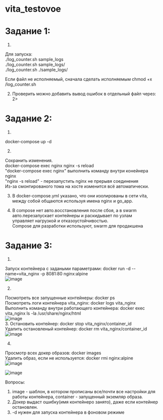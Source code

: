 # vita_testovoe
# Задание 1:
1.
 Для запуска: <br />
 ./log_counter.sh sample_logs <br />
 ./log_counter.sh sample_logs/ <br />
 ./log_counter.sh ./sample_logs/ <br />

 Если файл не исполняемый, сначала сделать исполняемым chmod +x /log_counter.sh

 2.
    Проверить можно добавить вывод ошибок в отдельный файл через: 2>

# Задание 2:

1. 
  docker-compose up -d

2.
  Сохранить изменения. <br />
  docker-compose exec nginx nginx -s reload <br />
  "docker-compose exec nginx"  выполнить команду внутри конейнера nginx <br />
  "nginx -s reload" - перезапустить nginx не прерывя соединения <br />
  Из-за смонтированого тома на хосте изменится всё автоматически. <br />

3.
   В docker-compose.yml указано, что они изолированы в сети vita, между собой общаются используя имена nginx и go_app. <br />

4.
   В compose нет авто.восстановления после сбоя, а в swarm авто.перезапускает контейнеры и раскидывает по узлам <br />
   управляет нагрузкой и отказоустойчивостью. <br />
   Compose для разработки используют, swarm для продакшена <br />

# Задание 3:
 1.
  Запуск контейнера с задаными параметрами: docker run -d  --name=vita_nginx -p 8081:80 nginx:alpine <br />
  ![image](https://github.com/user-attachments/assets/f2464544-de07-49a8-8c35-c369e3ecd849)
 
 2. 
  Посмотреть все запущенные контейнеры: docker ps <br />
  Посмотреть логи контейнера vita_nginx: docker logs vita_nginx <br />
  Выполнить команду внутри работающего контейнера: docker exec vita_nginx ls -la /usr/share/nginx/html <br />
  ![image](https://github.com/user-attachments/assets/1ebe1070-b4fb-4e22-aa36-b3f7ce58b4c5) <br />
 3.
  Остановить контейнер: docker stop vita_nginx/container_id <br /> 
  Удалить остановленый контейнер: docker rm vita_nginx/container_id <br /> 
  ![image](https://github.com/user-attachments/assets/88c53732-5081-407e-974b-de0a4af9c134) <br /> 

 4. 
  Просмотр всех докер образов: docker images <br />
  Удалить образ, если не используется: docker rmi nginx:alpine <br /> 
![image](https://github.com/user-attachments/assets/54d5ad1b-a13c-4dc5-b23f-bfb14e302656) <br /> 
 
![image](https://github.com/user-attachments/assets/592bd9e9-14b6-4b38-a9b1-dbf976559212)

 Вопросы: <br />
  1. image - шаблон, в котором прописаны все/почти все настройки для работы контейнера, container - запущенный экземляр образа. <br />
  2. Докер выдаст ошибку(имя контейнеро занято), даже если контейнер остановлен. <br />
  3. -d нужен для запуска контейнера в фоновом режиме  <br />



